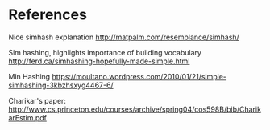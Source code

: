# References

Nice simhash explanation
http://matpalm.com/resemblance/simhash/

Sim hashing, highlights importance of building vocabulary
http://ferd.ca/simhashing-hopefully-made-simple.html

Min Hashing
https://moultano.wordpress.com/2010/01/21/simple-simhashing-3kbzhsxyg4467-6/

Charikar's paper:
http://www.cs.princeton.edu/courses/archive/spring04/cos598B/bib/CharikarEstim.pdf

